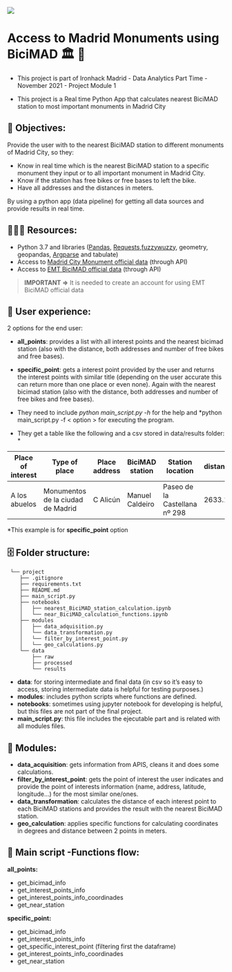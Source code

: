 <p align="left"><img src="https://cdn-images-1.medium.com/max/184/1*2GDcaeYIx_bQAZLxWM4PsQ@2x.png"></p>


# __Access to Madrid Monuments using BiciMAD 🏛 🚴__

- This project is part of Ironhack Madrid - Data Analytics Part Time - November 2021 - Project Module 1

- This project is a Real time Python App that calculates nearest BiciMAD station to most important monuments in Madrid City

## **🎯 Objectives:**
Provide the user with to the nearest BiciMAD station to different monuments of Madrid City, so they:
- Know in real time which is the nearest BiciMAD station to a specific monument they input or to all important monument in Madrid City.
- Know if the station has free bikes or free bases to left the bike.
- Have all addresses and the distances in meters.

By using a python app (data pipeline) for getting all data sources and provide results in real time.


## **👩🏻‍💻 Resources:**
- Python 3.7 and libraries ([Pandas](https://pandas.pydata.org/pandas-docs/stable/reference/index.html), [Requests](https://requests.readthedocs.io/),[fuzzywuzzy](https://pypi.org/project/fuzzywuzzy/), geometry, geopandas, [Argparse](https://docs.python.org/3.7/library/argparse.html) and tabulate)
- Access to [Madrid City Monument official data](https://datos.madrid.es/nuevoMadrid/swagger-ui-master-2.2.10/dist/index.html?url=/egobfiles/api.datos.madrid.es.json#!/Monumentos32de32la32ciudad32de32Madrid/monumentos_ciudad_madrid_json) (through API)
- Access to [EMT BiciMAD official data](https://mobilitylabs.emtmadrid.es/sip/es/oauth/register?client_id=f2f08cad-4c18-4538-ae18-11da67819299&redirect_uri=aHR0cHM6Ly9tb2JpbGl0eWxhYnMuZW10bWFkcmlkLmVzL2Rlc2EvZXMvbG9naW4vYXV0aG9yaXplZA==&scope=&context=cG9ydGFs) (through API)

> __IMPORTANT =>__ It is needed to create an account for using EMT BiciMAD official data

## **👤 User experience:**
2 options for the end user:
- **all_points**: provides a list with all interest points and the nearest bicimad station (also with the distance, both addresses and number of free bikes and free bases).
- **specific_point**: gets a interest point provided by the user and returns the interest points with similar title (depending on the user accurate this can return more than one place or even none). Again with the nearest bicimad station (also with the distance, both addresses and number of free bikes and free bases).

-  They need to include *python main_script.py -h* for the help and *python main_script.py -f < option > for executing the program.

- They get a table like the following and a csv stored in data/results folder: *

| Place of interest | Type of place | Place address | BiciMAD station | Station location |  distance(m) | free bikes |  free bases |
|---------|----------|-------|------------|----------|-------|------------|----------|
| A los abuelos  | Monumentos de la ciudad de Madrid | C Alicún | Manuel Caldeiro | Paseo de la Castellana nº 298 |2633.11 |  9 |  15 |

*This example is for **specific_point** option 

## **🗄 Folder structure:**
```
 └── project
    ├── .gitignore
    ├── requirements.txt
    ├── README.md
    ├── main_script.py
    ├── notebooks
    │   ├── nearest_BiciMAD_station_calculation.ipynb
    │   └── near_BiciMAD_calculation_functions.ipynb
    ├── modules
    │   ├── data_adquisition.py
    │   └── data_transformation.py
    │   └── filter_by_interest_point.py
    │   └── geo_calculations.py
    └── data
        ├── raw
        ├── processed
        └── results
 ```

- **data**: for storing intermediate and final data (in csv so it’s easy to access, storing intermediate data is helpful for testing purposes.)
- **modules**: includes python scripts where functions are defined.
- **notebooks**: sometimes using jupyter notebook for developing is helpful, but this files are not part of the final project.
- **main_script.py**: this file includes the ejecutable part and is related with all modules files.
 

 ## **🧩 Modules:**
- **data_acquisition**: gets information from APIS, cleans it and does some calculations.
- **filter_by_interest_point**: gets the point of interest the user indicates and provide the point of interests information (name, address, latitude, longitude…) for the most similar one/ones.
- **data_transformation**: calculates the distance of each interest point to each BiciMAD stations and provides the result with the nearest BiciMAD station.
- **geo_calculation**: applies specific functions for calculating coordinates in degrees and distance between 2 points in meters.


## **👑 Main script -Functions flow:**
**all_points:**
- get_bicimad_info
- get_interest_points_info
- get_interest_points_info_coordinades
- get_near_station

**specific_point:** 
- get_bicimad_info
- get_interest_points_info
- get_specific_interest_point (filtering first the dataframe)
- get_interest_points_info_coordinades
- get_near_station









 


 

